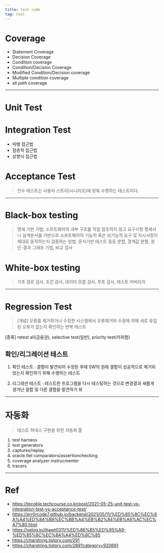 ```yaml
---
title: test code
tag: test
---  
```


# Coverage  

- Statement Coverage
- Decision Coverage
- Condition coverage 
- Condition/Decision Coverage
- Modified Condition/Decision coverage
- Multiple condition coverage
- all path coverage

---  

# Unit Test  

# Integration Test  
- 빅뱅 접근법
- 점층적 접근법
- 상향식 접근법

# Acceptance Test
> 인수 테스트는 사용자 스토리(시나리오)에 맞춰 수행하는 테스트이다.  

---

# Black-box testing
> 명세 기반 기법, 소프트웨어의 내부 구조를 직접 참조하지 않고 요구사항 명세서나 설계문서를 기반으로 소프트웨어의 기능적 혹은 비기능적 요구 및 지시사항이 제대로 동작하는지 검증하는 방법.
> 문서기반 테스트
> 동등 분할, 경계값 분할, 원인-결과 그래프 기법, 비교 검사

# White-box testing
> 기초 경로 검사, 조건 검사, 데이터 흐름 검사, 루프 검사, 테스트 커버리지

--- 

# Regression Test
> [개념] 오류를 제거하거나 수정한 시스템에서 오류제거와 수정에 의해 새로 유입된 오류가 없는지 확인하는 반복 테스트

[종류] retest all(금융권), selective test(일반), priority test(저위험)

## 확인/리그레이션 테스트
  1) 확인 테스트 : 결함이 발견되어 수정된 후에 SW의 원래 결함이 성공적으로 제거되었는지 확인하기 위해 수행하는 테스트

  2) 리그레션 테스트 : 테스트한 프로그램을 다시 테스팅하는 것으로 변경결과 새롭게 생겨난 결함 및 다른 결함을 발견하기 위

---

# 자동화 

> 테스트 하네스 구현을 위한 자동화 툴
1. test harness
2. test generators
3. captures/replay
4. oracle.fiel comparators/assertionchecking
5. coverage analyzer instrucmenter
6. tracers

---

# Ref

- https://tecoble.techcourse.co.kr/post/2021-05-25-unit-test-vs-integration-test-vs-acceptance-test/
- https://err0rcode7.github.io/backend/2021/05/11/%ED%85%8C%EC%8A%A4%ED%8A%B8%EC%BB%A4%EB%B2%84%EB%A6%AC%EC%A7%80.html
- https://velog.io/@awt0311/%ED%86%B5%ED%95%A9-%ED%85%8C%EC%8A%A4%ED%8C%85 
- https://charstring.tistory.com/291
- https://charstring.tistory.com/289?category=920691

